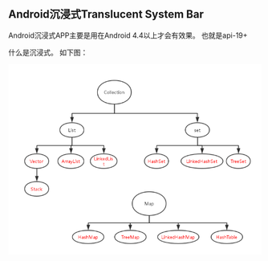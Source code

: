 ## Android沉浸式Translucent System Bar ##


Android沉浸式APP主要是用在Android 4.4以上才会有效果。
也就是api-19+

什么是沉浸式。
如下图：

![JAVA icon](https://github.com/jikun2008/BlogImage/blob/master/JAVA%E9%9B%86%E5%90%88%E6%A1%86%E6%9E%B6.png?raw=true)

